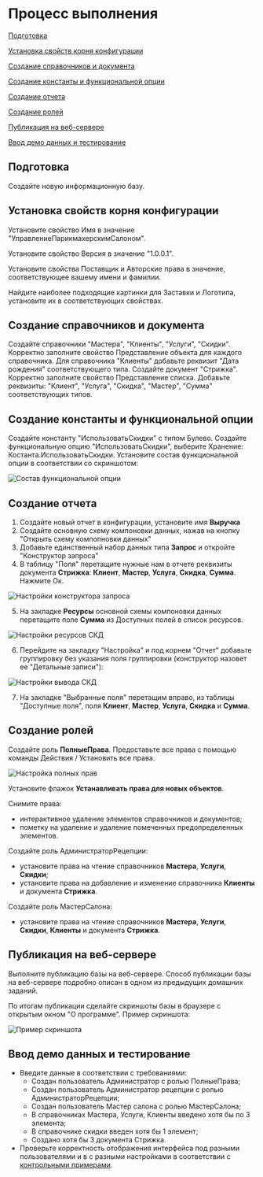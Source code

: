 # Процесс выполнения

[Подготовка](#Подготовка)

[Установка свойств корня конфигурации](#Установка%20свойств%20корня%20конфигурации)

[Создание справочников и документа](#Создание%20справочников%20и%20документа)

[Создание константы и функциональной опции](#Создание%20константы%20и%20функциональной%20опции)

[Создание отчета](#Создание%20отчета)

[Создание ролей](#Создание%20ролей)

[Публикация на веб-сервере](#Публикация%20на%20веб-сервере)

[Ввод демо данных и тестирование](#Ввод%20демо%20данных%20и%20тестирование)

## Подготовка
Создайте новую информационную базу.

<a name="Установка свойств корня конфигурации"></a> 
## Установка свойств корня конфигурации
Установите свойство Имя в значение "УправлениеПарикмахерскимСалоном".

Установите свойство Версия в значение "1.0.0.1".

Установите свойства Поставщик и Авторские права в значение, соответствующее вашему имени и фамилии.

Найдите наиболее подходящие картинки для Заставки и Логотипа, установите их в соответствующих свойствах.
## Создание справочников и документа
Создайте справочники "Мастера", "Клиенты", "Услуги", "Скидки". Корректно заполните свойство Представление объекта для каждого справочника. Для справочника "Клиенты" добавьте реквизит "Дата рождения" соответствующего типа.
Создайте документ "Стрижка". Корректно заполните свойство Представление списка. Добавьте реквизиты: "Клиент", "Услуга", "Скидка", "Мастер", "Сумма" соответствующих типов.
## Создание константы и функциональной опции
Создайте константу "ИспользоватьСкидки" с типом Булево. Создайте функциональную опцию "ИспользоватьСкидки", выберите Хранение: Костанта.ИспользоватьСкидки. Установите состав функциональной опции в соответствии со скриншотом:

![Состав функциональной опции](img/fo-1.png)

## Создание отчета
1. Создайте новый отчет в конфигурации, установите имя **Выручка**
2. Создайте основную схему компоновки данных, нажав на кнопку "Открыть схему компопновки данных"
3. Добавьте единственный набор данных типа **Запрос** и откройте "Конструктор запроса"
4. В таблицу "Поля" перетащите нужные нам в отчете реквизиты документа **Стрижка**: **Клиент**, **Мастер**, **Услуга**, **Скидка**, **Сумма**. Нажмите Ок.

![Настройки конструктора запроса](img/query-constructor-1.png)

5. На закладке **Ресурсы** основной схемы компоновки данных перетащите поле **Сумма** из Доступных полей в список ресурсов.

![Настройки ресурсов СКД](img/data-composition-schema-1.png)

6. Перейдите на закладку "Настройка" и под корнем "Отчет" добавьте группировку без указания поля группировки (конструктор назовет ее "Детальные записи"):

![Настройки вывода СКД](img/data-composition-schema-2.png)

7. На закладке "Выбранные поля" перетащим вправо, из таблицы "Доступные поля", поля **Клиент**, **Мастер**, **Услуга**, **Скидка** и **Сумма**.
## Создание ролей
Создайте роль **ПолныеПрава**. Предоставьте все права с помощью команды Действия / Установить все права.

![Настройка полных прав](img/roles-1.png)

Установите флажок **Устанавливать права для новых объектов**.

Снимите права: 
- интерактивное удаление элементов справочников и документов;
- пометку на удаление и удаление помеченных предопределенных элементов.

Создайте роль АдминистраторРецепции:
- установите права на чтение справочников **Мастера**, **Услуги**, **Скидки**;
- установите права на добавление и изменение справочника **Клиенты** и документа **Стрижка**.

Создайте роль МастерСалона:
- установите права на чтение справочников **Мастера**, **Услуги**, **Скидки**, **Клиенты** и документа **Стрижка**.

## Публикация на веб-сервере
Выполните публикацию базы на веб-сервере. Способ публикации базы на веб-сервере подробно описан в одном из предыдущих домашних заданий.

По итогам публикации сделайте скриншоты базы в браузере с открытым окном "О программе". Пример скриншота:

![Пример скриншота](img/roles-1.png)

## Ввод демо данных и тестирование
- Введите данные в соответствии с требованиями:
    - Создан пользователь Администратор с ролью ПолныеПрава;
    - Создан пользователь Администратор рецепции с ролью АдминистраторРецепции;
    - Создан пользователь Мастер салона с ролью МастерСалона;
    - В справочниках Мастера, Услуги, Клиенты введено хотя бы по 3 элемента;
    - В справочнике скидки введен хотя бы 1 элемент;
    - Создано хотя бы 3 документа Стрижка.
- Проверьте корректность отображения интерфейса под разными пользователями и в с разными настройками в соответствии с [контрольными примерами](test-cases.md).
